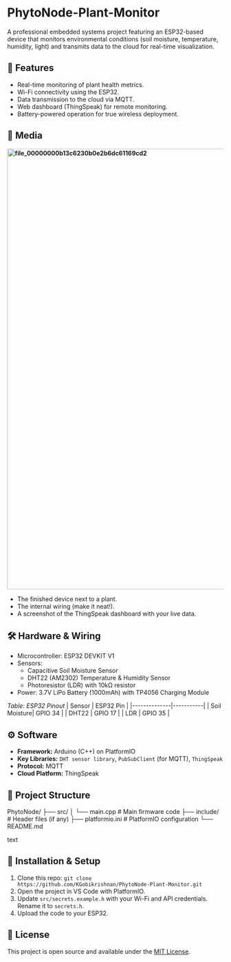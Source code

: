 # PhytoNode-Plant-Monitor
A professional embedded systems project featuring an ESP32-based device that monitors environmental conditions (soil moisture, temperature, humidity, light) and transmits data to the cloud for real-time visualization.

## 🚀 Features
- Real-time monitoring of plant health metrics.
- Wi-Fi connectivity using the ESP32.
- Data transmission to the cloud via MQTT.
- Web dashboard (ThingSpeak) for remote monitoring.
- Battery-powered operation for true wireless deployment.

## 📸 Media
**<img width="1536" height="1024" alt="file_00000000b13c6230b0e2b6dc61169cd2" src="https://github.com/user-attachments/assets/b0764824-0f99-4455-8dc4-8febecdc4f82" />**
- The finished device next to a plant.
- The internal wiring (make it neat!).
- A screenshot of the ThingSpeak dashboard with your live data.

## 🛠️ Hardware & Wiring
- Microcontroller: ESP32 DEVKIT V1
- Sensors:
    - Capacitive Soil Moisture Sensor
    - DHT22 (AM2302) Temperature & Humidity Sensor
    - Photoresistor (LDR) with 10kΩ resistor
- Power: 3.7V LiPo Battery (1000mAh) with TP4056 Charging Module

*Table: ESP32 Pinout*
| Sensor       | ESP32 Pin |
|--------------|-----------|
| Soil Moisture| GPIO 34   |
| DHT22        | GPIO 17   |
| LDR          | GPIO 35   |

## ⚙️ Software
- **Framework:** Arduino (C++) on PlatformIO
- **Key Libraries:** `DHT sensor library`, `PubSubClient` (for MQTT), `ThingSpeak`
- **Protocol:** MQTT
- **Cloud Platform:** ThingSpeak

## 📁 Project Structure
PhytoNode/
├── src/
│ └── main.cpp # Main firmware code
├── include/ # Header files (if any)
├── platformio.ini # PlatformIO configuration
└── README.md

text

## 🔧 Installation & Setup
1.  Clone this repo: `git clone https://github.com/KGobikrishnan/PhytoNode-Plant-Monitor.git`
2.  Open the project in VS Code with PlatformIO.
3.  Update `src/secrets.example.h` with your Wi-Fi and API credentials. Rename it to `secrets.h`.
4.  Upload the code to your ESP32.


## 📝 License
This project is open source and available under the [MIT License](LICENSE).
